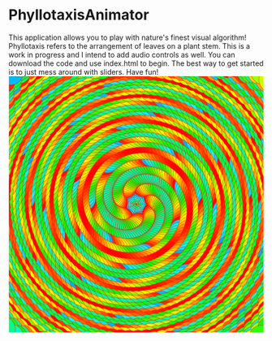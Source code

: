 # PhyllotaxisAnimator
This application allows you to play with nature's finest visual algorithm! 
Phyllotaxis refers to the arrangement of leaves on a plant stem. 
This is a work in progress and I intend to add audio controls as well.
You can download the code and use index.html to begin.
The best way to get started is to just mess around with sliders. Have fun! 
![Fractal](/img/Screenshot.PNG)
